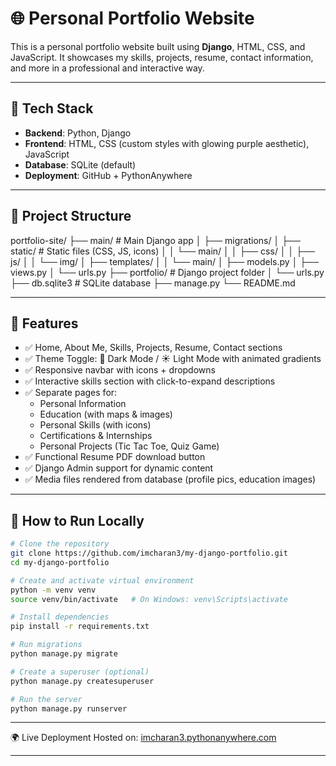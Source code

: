 # 🌐 Personal Portfolio Website

This is a personal portfolio website built using **Django**, HTML, CSS, and JavaScript. It showcases my skills, projects, resume, contact information, and more in a professional and interactive way.

---

## 🔧 Tech Stack

- **Backend**: Python, Django
- **Frontend**: HTML, CSS (custom styles with glowing purple aesthetic), JavaScript
- **Database**: SQLite (default)
- **Deployment**: GitHub + PythonAnywhere

---

## 📁 Project Structure

portfolio-site/
├── main/ # Main Django app
│ ├── migrations/
│ ├── static/ # Static files (CSS, JS, icons)
│ │ └── main/
│ │ ├── css/
│ │ ├── js/
│ │ └── img/
│ ├── templates/
│ │ └── main/
│ ├── models.py
│ ├── views.py
│ └── urls.py
├── portfolio/ # Django project folder
│ └── urls.py
├── db.sqlite3 # SQLite database
├── manage.py
└── README.md

---

## 🧠 Features

- ✅ Home, About Me, Skills, Projects, Resume, Contact sections
- ✅ Theme Toggle: 🌙 Dark Mode / ☀️ Light Mode with animated gradients
- ✅ Responsive navbar with icons + dropdowns
- ✅ Interactive skills section with click-to-expand descriptions
- ✅ Separate pages for:
  - Personal Information
  - Education (with maps & images)
  - Personal Skills (with icons)
  - Certifications & Internships
  - Personal Projects (Tic Tac Toe, Quiz Game)
- ✅ Functional Resume PDF download button
- ✅ Django Admin support for dynamic content
- ✅ Media files rendered from database (profile pics, education images)

---

## 🚀 How to Run Locally

```bash
# Clone the repository
git clone https://github.com/imcharan3/my-django-portfolio.git
cd my-django-portfolio

# Create and activate virtual environment
python -m venv venv
source venv/bin/activate   # On Windows: venv\Scripts\activate

# Install dependencies
pip install -r requirements.txt

# Run migrations
python manage.py migrate

# Create a superuser (optional)
python manage.py createsuperuser

# Run the server
python manage.py runserver
```

---

🌍 Live Deployment Hosted on: [imcharan3.pythonanywhere.com](https://imcharan3.pythonanywhere.com)


---


